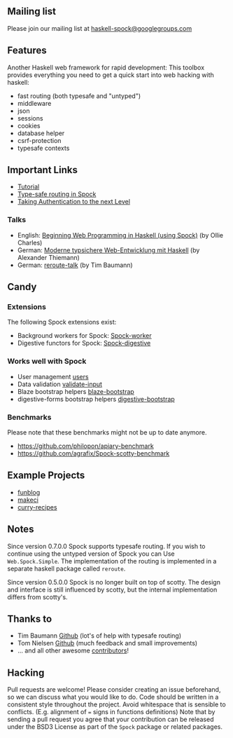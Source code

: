 ## Mailing list

Please join our mailing list at haskell-spock@googlegroups.com 

## Features

Another Haskell web framework for rapid development: This toolbox provides
everything you need to get a quick start into web hacking with haskell:

* fast routing (both typesafe and "untyped")
* middleware
* json
* sessions
* cookies
* database helper
* csrf-protection
* typesafe contexts

## Important Links

* [Tutorial](https://www.spock.li/tutorial/)
* [Type-safe routing in Spock](https://www.spock.li/2015/04/19/type-safe_routing.html) 
* [Taking Authentication to the next Level](https://www.spock.li/2015/08/23/taking_authentication_to_the_next_level.html)

### Talks

* English: [Beginning Web Programming in Haskell (using Spock)](https://www.youtube.com/watch?v=GobPiGL9jJ4) (by Ollie Charles)
* German: [Moderne typsichere Web-Entwicklung mit Haskell](https://dl.dropboxusercontent.com/u/15078797/talks/typesafe-webdev-2015.pdf) (by Alexander Thiemann)
* German: [reroute-talk](https://github.com/timjb/reroute-talk) (by Tim Baumann)

## Candy

### Extensions

The following Spock extensions exist:

* Background workers for Spock: [Spock-worker](http://hackage.haskell.org/package/Spock-worker)
* Digestive functors for Spock: [Spock-digestive](http://hackage.haskell.org/package/Spock-digestive)

### Works well with Spock

* User management [users](http://hackage.haskell.org/package/users)
* Data validation [validate-input](http://hackage.haskell.org/package/validate-input)
* Blaze bootstrap helpers [blaze-bootstrap](http://hackage.haskell.org/package/blaze-bootstrap)
* digestive-forms bootstrap helpers [digestive-bootstrap](http://hackage.haskell.org/package/digestive-bootstrap)

### Benchmarks

Please note that these benchmarks might not be up to date anymore.

* https://github.com/philopon/apiary-benchmark
* https://github.com/agrafix/Spock-scotty-benchmark

## Example Projects

* [funblog](https://github.com/agrafix/funblog)
* [makeci](https://github.com/openbrainsrc/makeci)
* [curry-recipes](https://github.com/timjb/reroute-talk/tree/06574561918b50c1809f1e24ec7faeff731fddcf/curry-recipes)

## Notes

Since version 0.7.0.0 Spock supports typesafe routing. If you wish to continue using the untyped version of Spock you can Use `Web.Spock.Simple`. The implementation of the routing is implemented in a separate haskell package called `reroute`.

Since version 0.5.0.0 Spock is no longer built on top of scotty. The
design and interface is still influenced by scotty, but the internal
implementation differs from scotty's.

## Thanks to

* Tim Baumann [Github](https://github.com/timjb) (lot's of help with typesafe routing)
* Tom Nielsen [Github](https://github.com/glutamate)  (much feedback and small improvements)
* ... and all other awesome [contributors](https://github.com/agrafix/Spock/graphs/contributors)!

## Hacking

Pull requests are welcome! Please consider creating an issue beforehand, so we can discuss what you would like to do. Code should be written in a consistent style throughout the project. Avoid whitespace that is sensible to conflicts. (E.g. alignment of `=` signs in functions definitions) Note that by sending a pull request you agree that your contribution can be released under the BSD3 License as part of the `Spock` package or related packages.
